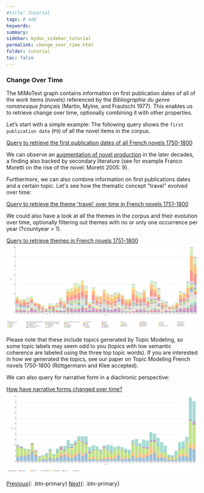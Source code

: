 ```yaml
---
#title: Tutorial
tags: # add
keywords:
summary:
sidebar: mydoc_sidebar_tutorial
permalink: change_over_time.html
folder: tutorial
toc: false
---
```


### **Change Over Time**

The MiMoText graph contains information on first publication dates of all of the work items (novels) referenced by the _Bibliographie du genre romanesque français_ (Martin, Mylne, and Frautschi 1977). This enables us to retrieve change over time, optionally combining it with other properties.

Let’s start with a simple example: The following query shows the `first publication date` (`P9`) of all the novel items in the corpus.

[Query to retrieve the first publication dates of all French novels 1750-1800](https://tinyurl.com/22g3kxun)

We can observe an [augmentation of novel production](https://tinyurl.com/2b72syxd) in the later decades, a finding also backed by secondary literature (see for example Franco Moretti on the rise of the novel: Moretti 2005: 9).

Furthermore, we can also combine information on first publications dates and a certain topic. Let's see how the thematic concept "travel" evolved over time:

[Query to retrieve the theme 'travel' over time in French novels 1751-1800](https://tinyurl.com/y6r5qf69)

We could also have a look at all the themes in the corpus and their evolution over time, optionally filtering out themes with no or only one occurrence per year (?countyear > 1).

[Query to retrieve themes in French novels 1751-1800](https://tinyurl.com/y3kmqhpd)
![themes_french](images/change_themes_french.png)

Please note that these include topics generated by Topic Modeling, so some topic labels may seem odd to you (topics with low semantic coherence are labeled using the three top topic words). If you are interested in how we generated the topics, see our paper on Topic Modeling French novels 1750-1800 (Röttgermann and Klee accepted).

We can also query for narrative form in a diachronic perspective:

[How have narrative forms changed over time?](https://tinyurl.com/2nlr8vgw)
![nar_form](images/change_nar_forms.png)

[Previous](./themes.html){: .btn-primary} [Next](./comparing.html){: .btn-primary}
